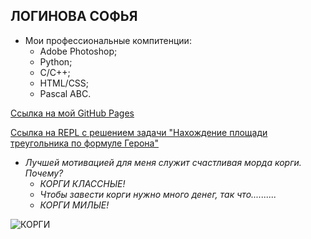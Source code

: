 ## ЛОГИНОВА СОФЬЯ

+ Мои профессиональные компитенции:
  - Adobe Photoshop;
  - Python;
  - C/C++;
  - HTML/CSS;
  - Pascal ABC.
  
 [Ссылка на мой GitHub Pages](https://sonyadk.github.io/LoginovaSofiaWeb.github.io/ "Ссылочка")
 
 [Ссылка на REPL с решением задачи "Нахождение площади треугольника по формуле Герона"](https://repl.it/@sonyadk/oups "Ссылочка на задание")
 
+ _Лучшей мотивацией для меня служит счастливая морда корги. Почему?_
  - _КОРГИ КЛАССНЫЕ!_
  - _Чтобы завести корги нужно много денег, так что.........._
  - _КОРГИ МИЛЫЕ!_
  
 ![КОРГИ](https://images.unsplash.com/photo-1554692918-08fa0fdc9db3?ixlib=rb-1.2.1&ixid=eyJhcHBfaWQiOjEyMDd9&auto=format&fit=crop&w=1050&q=80)
